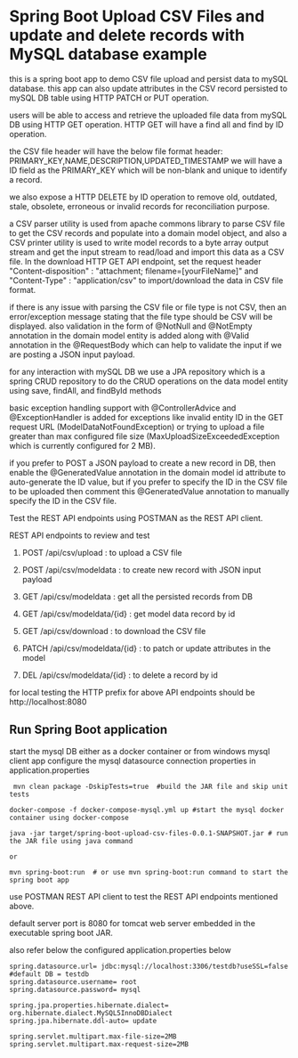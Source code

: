 # Spring Boot Upload CSV Files and update and delete records with MySQL database example

this is a spring boot app to demo CSV file upload and persist data to mySQL database. this app can also update attributes in the CSV record persisted to mySQL DB table using HTTP PATCH or PUT operation.

users will be able to access and retrieve the uploaded file data from mySQL DB using HTTP GET operation. HTTP GET will have a find all and find by ID operation. 

the CSV file header will have the below file format 
header: PRIMARY_KEY,NAME,DESCRIPTION,UPDATED_TIMESTAMP
we will have a ID field as the PRIMARY_KEY which will be non-blank and unique to identify a record.

we also expose a HTTP DELETE by ID operation to remove old, outdated, stale, obsolete, erroneous or invalid records for reconciliation purpose. 

a CSV parser utility is used from apache commons library to parse CSV file to get the CSV records and populate into a domain model object, and also a CSV printer utility is used to write model records to a byte array output stream and get the input stream to read/load and import this data as a CSV file. In the download HTTP GET API endpoint, set the request header "Content-disposition" : "attachment; filename=[yourFileName]" and "Content-Type" : "application/csv" to import/download the data in CSV file format.

if there is any issue with parsing the CSV file or file type is not CSV, then an error/exception message stating that the file type should be CSV will be displayed. also validation in the form of @NotNull and @NotEmpty annotation in the domain model entity is added along with @Valid annotation in the @RequestBody which can help to validate the input if we are posting a JSON input payload.

for any interaction with mySQL DB we use a JPA repository which is a spring CRUD repository to do the CRUD operations on the data model entity using save, findAll, and findById methods

basic exception handling support with @ControllerAdvice and @ExceptionHandler is added for exceptions like invalid entity ID in the GET request URL (ModelDataNotFoundException) or trying to upload a file greater than max configured file size (MaxUploadSizeExceededException which is currently configured for 2 MB).

if you prefer to POST a JSON payload to create a new record in DB, then enable the @GeneratedValue annotation in the domain model id attribute to auto-generate the ID value, but if you prefer to specify the ID in the CSV file to be uploaded then comment this @GeneratedValue annotation to manually specify the ID in the CSV file.

Test the REST API endpoints using POSTMAN as the REST API client.

REST API endpoints to review and test 

1) POST /api/csv/upload : to upload a CSV file 

2) POST /api/csv/modeldata : to create new record with JSON input payload

3) GET /api/csv/modeldata : get all the persisted records from DB

4) GET /api/csv/modeldata/{id} : get model data record by id

5) GET /api/csv/download : to download the CSV file 

6) PATCH /api/csv/modeldata/{id} : to patch or update attributes in the model

7) DEL /api/csv/modeldata/{id} : to delete a record by id 

for local testing the HTTP prefix for above API endpoints should be http://localhost:8080

## Run Spring Boot application

start the mysql DB either as a docker container or from windows mysql client app 
configure the mysql datasource connection properties in application.properties 

```
 mvn clean package -DskipTests=true  #build the JAR file and skip unit tests

docker-compose -f docker-compose-mysql.yml up #start the mysql docker container using docker-compose

java -jar target/spring-boot-upload-csv-files-0.0.1-SNAPSHOT.jar # run the JAR file using java command

or

mvn spring-boot:run  # or use mvn spring-boot:run command to start the spring boot app

```
use POSTMAN REST API client to test the REST API endpoints mentioned above. 

default server port is 8080 for tomcat web server embedded in the executable spring boot JAR.

also refer below the configured application.properties below 

```
spring.datasource.url= jdbc:mysql://localhost:3306/testdb?useSSL=false   #default DB = testdb
spring.datasource.username= root  
spring.datasource.password= mysql 

spring.jpa.properties.hibernate.dialect= org.hibernate.dialect.MySQL5InnoDBDialect
spring.jpa.hibernate.ddl-auto= update

spring.servlet.multipart.max-file-size=2MB
spring.servlet.multipart.max-request-size=2MB

```
